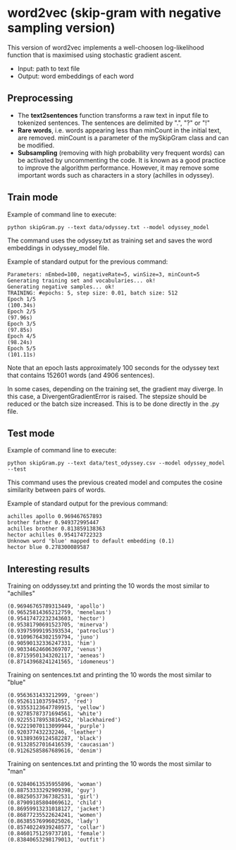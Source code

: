 # word2vec (skip-gram with negative sampling version)

This version of word2vec implements a well-choosen log-likelihood function that is maximised using stochastic gradient ascent.
- Input: path to text file
- Output: word embeddings of each word

## Preprocessing
- The **text2sentences** function transforms a raw text in input file to tokenized sentences. The sentences are delimited by ".", "?" or "!"
- **Rare words**, i.e. words appearing less than minCount in the initial text, are removed. minCount is a parameter of the mySkipGram class and can be modified.
- **Subsampling** (removing with high probability very frequent words) can be activated by uncommenting the code. It is known as a good practice to improve the algorithm performance. However, it may remove some important words such as characters in a story (achilles in odyssey).

## Train mode
Example of command line to execute:
```
python skipGram.py --text data/odyssey.txt --model odyssey_model
```
The command uses the odyssey.txt as training set and saves the word embeddings in odyssey_model file.

Example of standard output for the previous command:
```
Parameters: nEmbed=100, negativeRate=5, winSize=3, minCount=5
Generating training set and vocabularies... ok!
Generating negative samples... ok!
TRAINING: #epochs: 5, step size: 0.01, batch size: 512
Epoch 1/5
(100.34s)
Epoch 2/5
(97.96s)
Epoch 3/5
(97.85s)
Epoch 4/5
(98.24s)
Epoch 5/5
(101.11s)
```
Note that an epoch lasts approximately 100 seconds for the odyssey text that contains 152601 words (and 4906 sentences).

In some cases, depending on the training set, the gradient may diverge. In this case, a DivergentGradientError is raised. The stepsize should be reduced or the batch size increased. This is to be done directly in the .py file.


## Test mode
Example of command line to execute:
```
python skipGram.py --text data/test_odyssey.csv --model odyssey_model --test
```

This command uses the previous created model and computes the cosine similarity between pairs of words.

Example of standard output for the previous command:
```
achilles apollo 0.969467657893
brother father 0.949372995447
achilles brother 0.813859138363
hector achilles 0.954174722323
Unknown word 'blue' mapped to default embedding (0.1)
hector blue 0.278300089587
```

## Interesting results
Training on oddyssey.txt and printing the 10 words the most similar to "achilles"
```
(0.96946765789313449, 'apollo')
(0.96525814365212759, 'menelaus')
(0.95417472232343603, 'hector')
(0.95381790691523705, 'minerva')
(0.93975999195393534, 'patroclus')
(0.91096764302159794, 'juno')
(0.90590132336247331, 'him')
(0.90334624606369707, 'venus')
(0.87159501343202117, 'aeneas')
(0.87143968241241565, 'idomeneus')
```

Training on sentences.txt and printing the 10 words the most similar to "blue"
```
(0.9563631433212999, 'green')
(0.9526111037594357, 'red')
(0.93553123647789915, 'yellow')
(0.92785787371694561, 'white')
(0.92255178953816452, 'blackhaired')
(0.92219070113099944, 'purple')
(0.920377432232246, 'leather')
(0.91389369124582287, 'black')
(0.91328527016416539, 'caucasian')
(0.91262585867689616, 'denim')
```

Training on sentences.txt and printing the 10 words the most similar to "man"
```
(0.92840613535955896, 'woman')
(0.88753333292909398, 'guy')
(0.88250537367382531, 'girl')
(0.87909185804069612, 'child')
(0.86959913231018127, 'jacket')
(0.86877235522624241, 'women')
(0.86385576996025026, 'lady')
(0.85740224939248577, 'collar')
(0.84601751259737101, 'female')
(0.83840653298179013, 'outfit')
```
